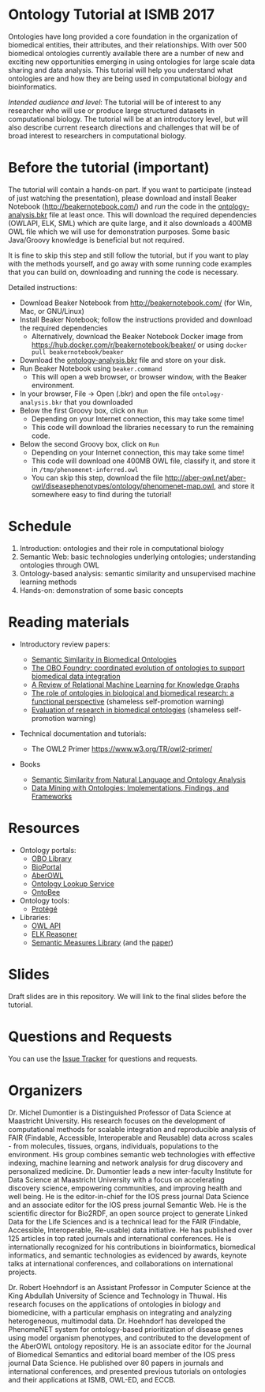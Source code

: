 # Ontology Tutorial at ISMB 2017

Ontologies have long provided a core foundation in the organization of biomedical entities, their attributes, and their relationships. With over 500 biomedical ontologies currently available there are a number of new and exciting new opportunities emerging in using ontologies for large scale data sharing and data analysis. This tutorial will help you understand what ontologies are and how they are being used in computational biology and bioinformatics. 

*Intended audience and level*: The tutorial will be of interest to any researcher who will use or produce large structured datasets in computational biology. The tutorial will be at an introductory level, but will also describe current research directions and challenges that will be of broad interest to researchers in computational biology.

# Before the tutorial (important)

The tutorial will contain a hands-on part. If you want to
participate (instead of just watching the presentation), please download
and install Beaker Notebook (http://beakernotebook.com/) and _run_ the
code in the [ontology-analysis.bkr](https://github.com/bio-ontology-research-group/ontology-tutorial/raw/master/ontology-analysis.bkr) file at
least once. This will download the required dependencies (OWLAPI, ELK,
SML) which are quite large, and it also downloads a 400MB OWL file which
we will use for demonstration purposes. Some basic Java/Groovy knowledge is beneficial but not required.

It is fine to skip this step and still follow the tutorial, but if you
want to play with the methods yourself, and go away with some running code examples that you can build on, downloading and running the code
is necessary.

Detailed instructions:
 * Download Beaker Notebook from http://beakernotebook.com/ (for Win, Mac, or GNU/Linux)
 * Install Beaker Notebook; follow the instructions provided and download the required dependencies
   * Alternatively, download the Beaker Notebook Docker image from https://hub.docker.com/r/beakernotebook/beaker/ or using `docker pull beakernotebook/beaker`
 * Download the [ontology-analysis.bkr](https://github.com/bio-ontology-research-group/ontology-tutorial/raw/master/ontology-analysis.bkr) file and store on your disk.
 * Run Beaker Notebook using `beaker.command`
   * This will open a web browser, or browser window, with the Beaker environment.
 * In your browser, File -> Open (.bkr) and open the file `ontology-analysis.bkr` that you downloaded
 * Below the first Groovy box, click on `Run`
   * Depending on your Internet connection, this may take some time!
   * This code will download the libraries necessary to run the remaining code.
 * Below the second Groovy box, click on `Run`
   * Depending on your Internet connection, this may take some time!
   * This code will download one 400MB OWL file, classify it, and store it in `/tmp/phenomenet-inferred.owl`
   * You can skip this step, download the file http://aber-owl.net/aber-owl/diseasephenotypes/ontology/phenomenet-map.owl, and store it somewhere easy to find during the tutorial!

# Schedule

1. Introduction: ontologies and their role in computational biology
2. Semantic Web: basic technologies underlying ontologies; understanding ontologies through OWL
3. Ontology-based analysis: semantic similarity and unsupervised machine learning methods
4. Hands-on: demonstration of some basic concepts

# Reading materials

 * Introductory review papers:
   * [Semantic Similarity in Biomedical Ontologies](http://journals.plos.org/ploscompbiol/article?id=10.1371/journal.pcbi.1000443)
   * [The OBO Foundry: coordinated evolution of ontologies to support biomedical data integration](http://www.nature.com/nbt/journal/v25/n11/full/nbt1346.html)
   * [A Review of Relational Machine Learning for Knowledge Graphs](https://arxiv.org/abs/1503.00759)
   * [The role of ontologies in biological and biomedical research: a functional perspective](https://academic.oup.com/bib/article-lookup/doi/10.1093/bib/bbv011) (shameless self-promotion warning)
   * [Evaluation of research in biomedical ontologies](https://academic.oup.com/bib/article-lookup/doi/10.1093/bib/bbs053) (shameless self-promotion warning)

 * Technical documentation and tutorials:
   * The OWL2 Primer https://www.w3.org/TR/owl2-primer/
   
 * Books
   * [Semantic Similarity from Natural Language and Ontology Analysis](http://www.morganclaypool.com/doi/10.2200/S00639ED1V01Y201504HLT027)
   * [Data Mining with Ontologies: Implementations, Findings, and Frameworks](https://www.igi-global.com/book/data-mining-ontologies/234)

# Resources

 * Ontology portals:
   * [OBO Library](http://www.obofoundry.org/)
   * [BioPortal](https://bioportal.bioontology.org/)
   * [AberOWL](http://aber-owl.net)
   * [Ontology Lookup Service](https://www.ebi.ac.uk/ols/)
   * [OntoBee](http://www.ontobee.org/)
 * Ontology tools:
   * [Protégé](http://protege.stanford.edu/)
 * Libraries:
   * [OWL API](https://github.com/owlcs/owlapi)
   * [ELK Reasoner](https://github.com/liveontologies/elk-reasoner)
   * [Semantic Measures Library](http://www.semantic-measures-library.org/) (and the [paper](https://academic.oup.com/bioinformatics/article-lookup/doi/10.1093/bioinformatics/btt581))

# Slides

Draft slides are in this repository. We will link to the final slides before the tutorial.

# Questions and Requests

You can use the [Issue Tracker](https://github.com/bio-ontology-research-group/ontology-tutorial/issues) for questions and requests.

# Organizers
Dr. Michel Dumontier is a Distinguished Professor of Data Science at Maastricht University. His research focuses on the development of computational methods for scalable integration and reproducible analysis of FAIR (Findable, Accessible, Interoperable and Reusable) data across scales - from molecules, tissues, organs, individuals, populations to the environment. His group combines semantic web technologies with effective indexing, machine learning and network analysis for drug discovery and personalized medicine. Dr. Dumontier leads a new inter-faculty Institute for Data Science at Maastricht University with a focus on accelerating discovery science, empowering communities, and improving health and well being. He is the editor-in-chief for the IOS press journal Data Science and an associate editor for the IOS press journal Semantic Web. He is the scientific director for Bio2RDF, an open source project to generate Linked Data for the Life Sciences and is a technical lead for the FAIR (Findable, Accessible, Interoperable, Re-usable) data initiative. He has published over 125 articles in top rated journals and international conferences. He is internationally recognized for his contributions in bioinformatics, biomedical informatics, and semantic technologies as evidenced by awards, keynote talks at international conferences, and collaborations on international projects.

Dr. Robert Hoehndorf is an Assistant Professor in Computer Science at the King Abdullah University of Science and Technology in Thuwal. His research focuses on the applications of ontologies in biology and biomedicine, with a particular emphasis on integrating and analyzing heterogeneous, multimodal data. Dr. Hoehndorf has developed the PhenomeNET system for ontology-based prioritization of disease genes using model organism phenotypes, and contributed to the development of the AberOWL ontology repository. He is an associate editor for the Journal of Biomedical Semantics and editorial board member of the IOS press journal Data Science. He published over 80 papers in journals and international conferences, and presented previous tutorials on ontologies and their applications at ISMB, OWL-ED, and ECCB.
